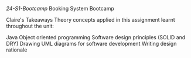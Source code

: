 *24-S1-Bootcamp*
Booking System Bootcamp

Claire's Takeaways
Theory concepts applied in this assignment learnt throughout the unit:

Java
Object oriented programming
Software design principles (SOLID and DRY)
Drawing UML diagrams for software development
Writing design rationale
